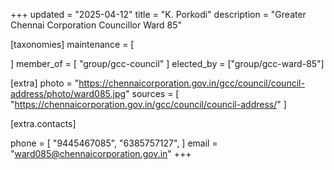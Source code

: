 +++
updated = "2025-04-12"
title = "K. Porkodi"
description = "Greater Chennai Corporation Councillor Ward 85"

[taxonomies]
maintenance = [

]
member_of = [
    "group/gcc-council"
]
elected_by = ["group/gcc-ward-85"]

[extra]
photo = "https://chennaicorporation.gov.in/gcc/council/council-address/photo/ward085.jpg"
sources = [
    "https://chennaicorporation.gov.in/gcc/council/council-address/"
]

[extra.contacts]

phone = [
    "9445467085",
    "6385757127",
    ]
email = "ward085@chennaicorporation.gov.in"
+++